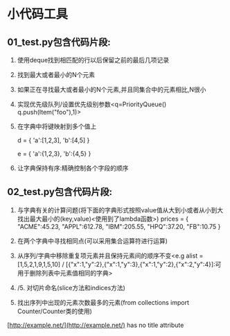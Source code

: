 小代码工具
===========

01_test.py包含代码片段:
-----------

1. 使用deque找到相匹配的行以后保留之前的最后几项记录

2. 找到最大或者最小的N个元素

3. 如果正在寻找最大或者最小的N个元素,并且同集合中的元素相比,N很小

4. 实现优先级队列/设置优先级别参数<q=PriorityQueue() q.push(Item("foo"),1)>

5. 在字典中将键映射到多个值上

     d = {
        'a':[1,2,3],
        'b':[4,5]
        }


     e = {
        'a':{1,2,3},
        'b':{4,5}
        } 

 6. 让字典保持有序:精确控制各个字段的顺序



02_test.py包含代码片段:
-----------

1. 与字典有关的计算问题(将下面的字典形式按照value值从大到小或者从小到大找出最大最小的(key,value)<使用到了lambda函数>)
     prices = {
         "ACME":45.23,
         "APPL":612.78,
         "IBM":205.55,
         "HPQ":37.20,
         "FB":10.75
     }
     
2.  在两个字典中寻找相同点(可以采用集合运算符进行运算)

3.  从序列/字典中移除重复项元素并且保持元素间的顺序不变<e.g alist = [1,5,2,1,9,1,5,10] / [{"x":1,"y":2},{"x":1,"y":3},{"x":1,"y":2},{"x":2,"y":4}]:可用于删除列表中元素值相同的字典>

4. /5. 对切片命名(slice方法和indices方法)

6. 找出序列中出现的元素次数最多的元素(from collections import Counter/Counter类的使用)





[http://example.net/](http://example.net/) has no title attribute

